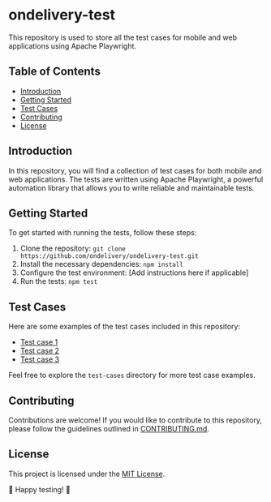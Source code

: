 # ondelivery-test

This repository is used to store all the test cases for mobile and web applications using Apache Playwright.

## Table of Contents
- [Introduction](#introduction)
- [Getting Started](#getting-started)
- [Test Cases](#test-cases)
- [Contributing](#contributing)
- [License](#license)

## Introduction

In this repository, you will find a collection of test cases for both mobile and web applications. The tests are written using Apache Playwright, a powerful automation library that allows you to write reliable and maintainable tests.

## Getting Started

To get started with running the tests, follow these steps:

1. Clone the repository: `git clone https://github.com/ondelivery/ondelivery-test.git`
2. Install the necessary dependencies: `npm install`
3. Configure the test environment: [Add instructions here if applicable]
4. Run the tests: `npm test`

## Test Cases

Here are some examples of the test cases included in this repository:

- [Test case 1](./test-cases/test-case-1.md)
- [Test case 2](./test-cases/test-case-2.md)
- [Test case 3](./test-cases/test-case-3.md)

Feel free to explore the `test-cases` directory for more test case examples.

## Contributing

Contributions are welcome! If you would like to contribute to this repository, please follow the guidelines outlined in [CONTRIBUTING.md](./CONTRIBUTING.md).

## License

This project is licensed under the [MIT License](./LICENSE).

🚀 Happy testing! 🚀